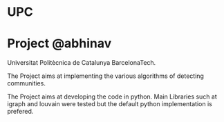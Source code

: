 # UPC
# Project @abhinav

Universitat Politècnica de Catalunya BarcelonaTech.

The Project aims at implementing the various algorithms of detecting communities.

The Project aims at developing the code in python. 
Main Libraries such at igraph and louvain were tested but the default python implementation is prefered.


